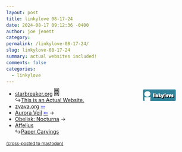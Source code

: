 ```yaml
---
layout: post
title: 𝚕𝚒𝚗𝚔𝚢𝚕𝚘𝚟𝚎 𝟶𝟾-𝟷𝟽-𝟸𝟺
date: 2024-08-17 09:12:36 -0400
author: joe jenett
category: 
permalink: /linkylove-08-17-24/
slug: linkylove-08-17-24
summary: actual websites included!
comments: false
categories:
  - linkylove
---
```

<span  class="iwt"><a style="position:relative;float:right;margin-right:48px;" title="i.webthings linkylove" href="https://iwebthings.joejenett.com/categories/#linkylove"><img src="/images//linkylove.png" alt="linkylove" width="88" height="31"></a></span>
<ul class="linkylove">
	<li><a title="Matthew Graybosch" href="https://starbreaker.org/">starbreaker.org</a> <a title="from the archives" href="https://dwt-archives.joejenett.com/"><img src="/images/select.png" alt="" style="margin-top:-3px;" height="20"></a><br>&#8618;<a title="This is an Actual Website." href="https://actualwebsite.org/">This is an Actual Website.</a> </li>
	<li><a title="sophia" href="https://zvava.org/">zvava.org</a>  <a title="source" href="https://weblog.anniegreens.lol/blogroll"><span style="color:blue;">&#8678;</span></a></li>
	<li><a title="Aurora Veil" href="https://auroraveil.org/">Aurora Veil</a>  <a title="source" href="https://taintedwings.xyz/"><span style="color:blue;">&#8678;</span></a>  <span title="led to site shown below">&#8594;</span></li>
	<li><a title="Sasha, Vizune.com" href="https://vizune.com/">Obelisk: Nocturna</a> <span title="led to site shown below">&#8594;</span></li>
	<li><a title="Lysianthus’s Creative Repository" href="https://affeli.us/">Affelius</a><br>&#8618;<a title="Introspection and a Character Study" href="https://papercarvings.lysianth.us/">Paper Carvings</a></li>
</ul>

<a href="https://brid.gy/publish/mastodon"><small>(cross-posted to mastodon)</small></a>
